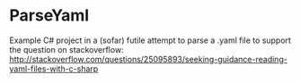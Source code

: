 ParseYaml
=========
Example C# project in a (sofar) futile attempt to parse a .yaml file to support the question on stackoverflow:
  http://stackoverflow.com/questions/25095893/seeking-guidance-reading-yaml-files-with-c-sharp
